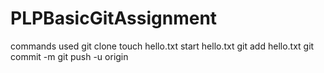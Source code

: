 # PLPBasicGitAssignment
commands used
  git clone
  touch hello.txt
  start hello.txt
  git add hello.txt
  git commit -m
  git push -u origin

